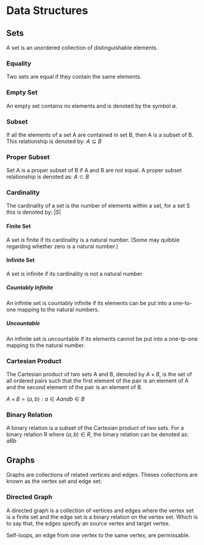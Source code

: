 # Data Structures

## Sets

A set is an unordered collection of distinguishable elements.

### Equality

Two sets are equal if they contain the same elements.

### Empty Set

An empty set contains no elements and is denoted by the symbol ∅.

### Subset

If all the elements of a set A are contained in set B, then A is a subset of B. This relationship is denoted by: $` A \subseteq B `$

### Proper Subset

Set A is a proper subset of B if A and B are not equal. A proper subset relationship is denoted as: $` A \subset B `$

### Cardinality

The cardinality of a set is the number of elements within a set, for a set S this is denoted by: $` |S| `$

#### Finite Set

A set is finite if its cardinality is a natural number. (Some may quibble regarding whether zero is a natural number.)

#### Infinite Set

A set is infinite if its cardinality is not a natural number.

##### Countably Infinite

An infintie set is countably infinite if its elements can be put into a one-to-one mapping to the natural numbers.

##### Uncountable

An infinite set is uncountable if its elements cannot be put into a one-tp-one mapping to the natural number.

### Cartesian Product

The Cartesian product of two sets A and B, denoted by $` A \times B `$, is the set of all ordered pairs such that the first element of the pair is an element of A and the second element of the pair is an element of B.

$` A \times B = {(a, b): a \in  A and b \in B} `$

### Binary Relation

A binary relation is a subset of the Cartesian product of two sets. For a binary relation R where $` (a, b) \in R `$, the binary relation can be denoted as: $` aRb `$

## Graphs

Graphs are collections of related vertices and edges. Theses collections are known as the vertex set and edge set.

### Directed Graph

A directed graph is a collection of vertices and edges where the vertex set is a finite set and the edge set is a binary relation on the vertex set. Which is to say that, the edges specify an source vertex and target vertex. 

Self-loops, an edge from one vertex to the same vertex, are permissable.
